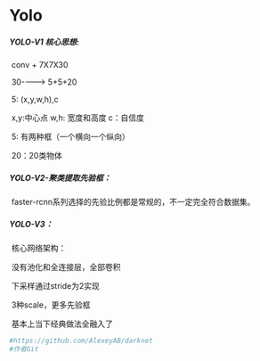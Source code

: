 # Yolo

##### YOLO-V1 核心思想:

​	conv + 7X7X30

​	30----> 5+5+20

​	5: (x,y,w,h),c

​	x,y:中心点	w,h: 宽度和高度	 c：自信度

​	5: 有两种框（一个横向一个纵向）

​	20：20类物体

##### YOLO-V2-聚类提取先验框：

​	faster-rcnn系列选择的先验比例都是常规的，不一定完全符合数据集。

##### YOLO-V3：

​	核心网络架构：

​			没有池化和全连接层，全部卷积

​			下采样通过stride为2实现

​			3种scale，更多先验框

​			基本上当下经典做法全融入了

```python
#https://github.com/AlexeyAB/darknet
#作者Git	
```

